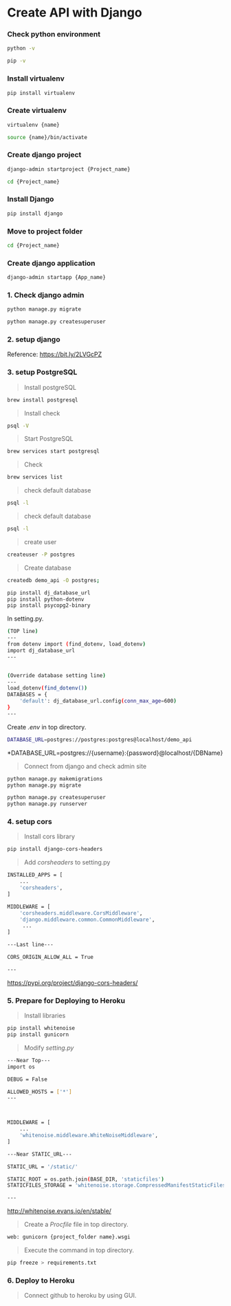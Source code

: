 # Create API with Django

### Check python environment
```sh
python -v
```

```sh
pip -v
```

### Install virtualenv

```sh
pip install virtualenv
```

### Create virtualenv

```sh
virtualenv {name}

source {name}/bin/activate
```

### Create django project

```sh
django-admin startproject {Project_name}

cd {Project_name}
```

### Install Django

```sh
pip install django
```

### Move to project folder

```sh
cd {Project_name}
```

### Create django application

```sh
django-admin startapp {App_name}
```


### 1. Check django admin

```sh
python manage.py migrate

python manage.py createsuperuser
```


### 2. setup django

Reference: <https://bit.ly/2LVGcPZ>

### 3. setup PostgreSQL
>Install postgreSQL

```sh
brew install postgresql
```
>Install check

```sh
psql -V
```
>Start PostgreSQL

```sh
brew services start postgresql
```
>Check

```sh
brew services list
```
>check default database

```sh
psql -l
```
>check default database

```sh
psql -l
```
>create user

```sh
createuser -P postgres
```
>Create database

```sh
createdb demo_api -O postgres;
```


```sh
pip install dj_database_url
pip install python-dotenv
pip install psycopg2-binary

```
In setting.py.

```sh
(TOP line)
---
from dotenv import (find_dotenv, load_dotenv)
import dj_database_url
---


(Override database setting line)
---
load_dotenv(find_dotenv())
DATABASES = {
    'default': dj_database_url.config(conn_max_age=600)
}
---

```
Create *.env* in top directory.


```sh
DATABASE_URL=postgres://postgres:postgres@localhost/demo_api
```

*DATABASE_URL=postgres://{username}:{password}@localhost/{DBName}

>Connect from django and check admin site

```sh
python manage.py makemigrations
python manage.py migrate

python manage.py createsuperuser
python manage.py runserver
```

### 4. setup cors
>Install cors library

```sh
pip install django-cors-headers
```

>Add *corsheaders* to setting.py

```sh
INSTALLED_APPS = [
    ...
    'corsheaders',
]

MIDDLEWARE = [
    'corsheaders.middleware.CorsMiddleware',
    'django.middleware.common.CommonMiddleware',
     ...
]

---Last line---

CORS_ORIGIN_ALLOW_ALL = True

---

```
<https://pypi.org/project/django-cors-headers/>


### 5. Prepare for Deploying to Heroku
>Install libraries
```sh
pip install whitenoise
pip install gunicorn
```
>Modify *setting.py*
```sh
---Near Top---
import os

DEBUG = False

ALLOWED_HOSTS = ['*']
---



MIDDLEWARE = [
    ...
    'whitenoise.middleware.WhiteNoiseMiddleware',
]

---Near STATIC_URL---

STATIC_URL = '/static/'

STATIC_ROOT = os.path.join(BASE_DIR, 'staticfiles')
STATICFILES_STORAGE = 'whitenoise.storage.CompressedManifestStaticFilesStorage'

---

```
<http://whitenoise.evans.io/en/stable/>

>Create a *Procfile* file in top directory.

```sh
web: gunicorn {project_folder name}.wsgi
```

>Execute the command in top directory.

```sh
pip freeze > requirements.txt
```

### 6. Deploy to Heroku
>Connect github to heroku by using GUI.
